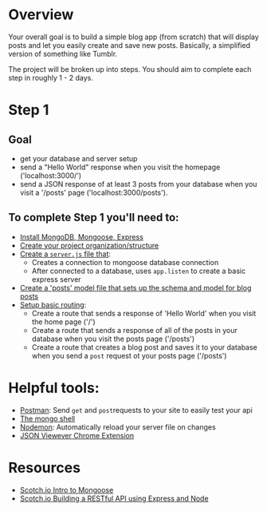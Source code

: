 # Overview
Your overall goal is to build a simple blog app (from scratch) that will display posts and let you easily create and save new posts. Basically, a simplified version of something like Tumblr.

The project will be broken up into steps. You should aim to complete each step in roughly 1 - 2 days.

# Step 1
## Goal
- get your database and server setup
- send a "Hello World" response when you visit the homepage ('localhost:3000/')
- send a JSON response of at least 3 posts from your database when you visit a '/posts' page ('localhost:3000/posts').

## To complete Step 1 you'll need to:
- [Install MongoDB, Mongoose, Express](./docs/installing-mongo-mongoose-express.md)
- [Create your project organization/structure](./docs/file-structure.md)
- [Create a `server.js` file that](./docs/setting-up-server.md):
  - Creates a connection to mongoose database connection
  - After connected to a database, uses `app.listen` to create a basic express server
- [Create a 'posts' model file that sets up the schema and model for blog posts](./docs/schemas-and-models.md)
- [Setup basic routing](./docs/express-routing-intro.md):
  - Create a route that sends a response of 'Hello World' when you visit the home page ('/')
  - Create a route that sends a response of all of the posts in your database  when you visit the posts page ('/posts')
  - Create a route that creates a blog post and saves it to your database when you send a `post` request ot your posts page ('/posts')

# Helpful tools:
- [Postman](https://www.getpostman.com/): Send `get` and `post`requests to your site to easily test your api
- [The mongo shell](./docs/mongo-shell.md)
- [Nodemon](https://github.com/remy/nodemon): Automatically reload your server file on changes
- [JSON Viewever Chrome Extension](https://chrome.google.com/webstore/detail/json-viewer/gbmdgpbipfallnflgajpaliibnhdgobh)

# Resources
- [Scotch.io Intro to Mongoose](https://scotch.io/tutorials/using-mongoosejs-in-node-js-and-mongodb-applications)
- [Scotch.io Building a RESTful API using Express and Node](https://scotch.io/tutorials/build-a-restful-api-using-node-and-express-4)
